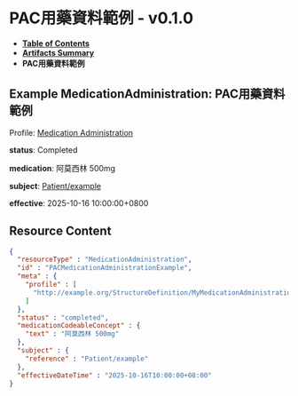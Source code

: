 # PAC用藥資料範例 - v0.1.0

* [**Table of Contents**](toc.md)
* [**Artifacts Summary**](artifacts.md)
* **PAC用藥資料範例**

## Example MedicationAdministration: PAC用藥資料範例

Profile: [Medication Administration](StructureDefinition-MyMedicationAdministration.md)

**status**: Completed

**medication**: 阿莫西林 500mg

**subject**: [Patient/example](Patient/example)

**effective**: 2025-10-16 10:00:00+0800



## Resource Content

```json
{
  "resourceType" : "MedicationAdministration",
  "id" : "PACMedicationAdministrationExample",
  "meta" : {
    "profile" : [
      "http://example.org/StructureDefinition/MyMedicationAdministration"
    ]
  },
  "status" : "completed",
  "medicationCodeableConcept" : {
    "text" : "阿莫西林 500mg"
  },
  "subject" : {
    "reference" : "Patient/example"
  },
  "effectiveDateTime" : "2025-10-16T10:00:00+08:00"
}

```
